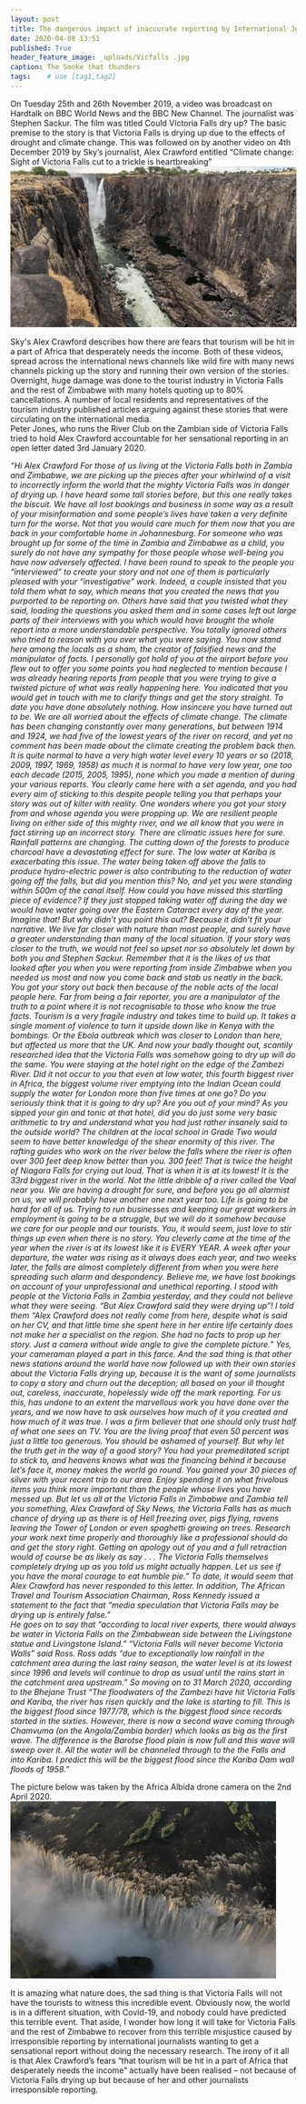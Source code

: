 ```yaml
---
layout: post
title: The dangerous impact of inaccurate reporting by International Journalists’ in there aim to create sensational new stories.
date: 2020-04-08 13:51
published: True
header_feature_image: _uploads/Vicfalls .jpg
caption: The Smoke that thunders
tags:    # use [tag1,tag2]
---
```

On Tuesday 25th  and 26th November 2019, a video was broadcast on Hardtalk on BBC World News and the BBC New Channel. The journalist was Stephen Sackur.  The film was titled Could Victoria Falls dry up?
The basic premise to the story is that Victoria Falls is drying up due to the effects of drought and climate change.
This was followed on by another video on 4th December 2019 by Sky’s journalist, Alex Crawford entitled  “Climate change: Sight of Victoria Falls cut to a trickle is heartbreaking”
[![Dried up Victoria Falls](/_uploads/dried-up-victoria-falls.png)](/_uploads/dried-up-victoria-falls.png)

Sky's Alex Crawford describes how there are fears that tourism will be hit in a part of Africa that desperately needs the income.
Both of these videos, spread across the international news channels like wild fire with many news channels picking up the story and running their own version of the stories.  
Overnight, huge damage was done to the tourist industry in Victoria Falls and the rest of Zimbabwe with many hotels quoting up to 80% cancellations.
A number of local residents and representatives of the tourism industry published articles arguing against these stories that were circulating on the international media.  
Peter Jones, who runs the River Club on the Zambian side of Victoria Falls tried to hold Alex Crawford accountable for her sensational reporting in an open letter dated 3rd January 2020.

_“Hi Alex Crawford
For those of us living at the Victoria Falls both in Zambia and Zimbabwe, we are picking up the pieces after your whirlwind of a visit to incorrectly inform the world that the mighty Victoria Falls was in danger of drying up.
I have heard some tall stories before, but this one really takes the biscuit.
We have all lost bookings and business in some way as a result of your misinformation and some people’s lives have taken a very definite turn for the worse. Not that you would care much for them now that you are back in your comfortable home in Johannesburg.
For someone who was brought up for some of the time in Zambia and Zimbabwe as a child, you surely do not have any sympathy for those people whose well-being you have now adversely affected.
I have been round to speak to the people you “interviewed” to create your story and not one of them is particularly pleased with your “investigative” work. Indeed, a couple insisted that you told them what to say, which means that you created the news that you purported to be reporting on.
Others have said that you twisted what they said, loading the questions you asked them and in some cases left out large parts of their interviews with you which would have brought the whole report into a more understandable perspective.
You totally ignored others who tried to reason with you over what you were saying.
You now stand here among the locals as a sham, the creator of falsified news and the manipulator of facts.
I personally got hold of you at the airport before you flew out to offer you some points you had neglected to mention because I was already hearing reports from people that you were trying to give a twisted picture of what was really happening here. You indicated that you would get in touch with me to clarify things and get the story straight.
To date you have done absolutely nothing. How insincere you have turned out to be. We are all worried about the effects of climate change. The climate has been changing constantly over many generations, but between 1914 and 1924, we had five of the lowest years of the river on record, and yet no comment has been made about the climate creating the problem back then.
It is quite normal to have a very high water level every 10 years or so (2018, 2009, 1997, 1969, 1958) as much it is normal to have very low year, one too each decade (2015, 2005, 1995), none which you made a mention of during your various reports.
You clearly came here with a set agenda, and you had every aim of sticking to this despite people telling you that perhaps your story was out of kilter with reality.
One wonders where you got your story from and whose agenda you were propping up. We are resilient people living on either side of this mighty river, and we all know that you were in fact stirring up an incorrect story.
There are climatic issues here for sure. Rainfall patterns are changing. The cutting down of the forests to produce charcoal have a devastating effect for sure.
The low water at Kariba is exacerbating this issue. The water being taken off above the falls to produce hydro-electric power is also contributing to the reduction of water going off the falls, but did you mention this? No, and yet you were standing within 500m of the canal itself.
How could you have missed this startling piece of evidence? If they just stopped taking water off during the day we would have water going over the Eastern Cataract every day of the year. Imagine that! But why didn’t you point this out? Because it didn’t fit your narrative.
We live far closer with nature than most people, and surely have a greater understanding than many of the local situation. If your story was closer to the truth, we would not feel so upset nor so absolutely let down by both you and Stephen Sackur.
Remember that it is the likes of us that looked after you when you were reporting from inside Zimbabwe when you needed us most and now you come back and stab us neatly in the back.
You got your story out back then because of the noble acts of the local people here.
Far from being a fair reporter, you are a manipulator of the truth to a point where it is not recognisable to those who know the true facts. Tourism is a very fragile industry and takes time to build up. It takes a single moment of violence to turn it upside down like in Kenya with the bombings. Or the Ebola outbreak which was closer to London than here, but affected us more that the UK.
And now your badly thought out, scantily researched idea that the Victoria Falls was somehow going to dry up will do the same. You were staying at the hotel right on the edge of the Zambezi River. Did it not occur to you that even at low water, this fourth biggest river in Africa, the biggest volume river emptying into the Indian Ocean could supply the water for London more than five times at one go?
Do you seriously think that it is going to dry up? Are you out of your mind? As you sipped your gin and tonic at that hotel, did you do just some very basic arithmetic to try and understand what you had just rather insanely said to the outside world?
The children at the local school in Grade Two would seem to have better knowledge of the shear enormity of this river.
The rafting guides who work on the river below the falls where the river is often over 300 feet deep know better than you. 300 feet! That is twice the height of Niagara Falls for crying out loud. That is when it is at its lowest! It is the 33rd biggest river in the world.
Not the little dribble of a river called the Vaal near you. We are having a drought for sure, and before you go all alarmist on us, we will probably have another one next year too.
Life is going to be hard for all of us. Trying to run businesses and keeping our great workers in employment is going to be a struggle, but we will do it somehow because we care for our people and our tourists. You, it would seem, just love to stir things up even when there is no story.
You cleverly came at the time of the year when the river is at its lowest like it is EVERY YEAR. A week after your departure, the water was rising as it always does each year, and two weeks later, the falls are almost completely different from when you were here spreading such alarm and despondency.
Believe me, we have lost bookings on account of your unprofessional and unethical reporting.
I stood with people at the Victoria Falls in Zambia yesterday, and they could not believe what they were seeing.
“But Alex Crawford said they were drying up”! I told them “Alex Crawford does not really come from here, despite what is said on her CV, and that little time she spent here in her entire life certainly does not make her a specialist on the region. She had no facts to prop up her story. Just a camera without wide angle to give the complete picture.”
Yes, your cameraman played a part in this farce. And the sad thing is that other news stations around the world have now followed up with their own stories about the Victoria Falls drying up, because it is the want of some journalists to copy a story and churn out the deception; all based on your ill thought out, careless, inaccurate, hopelessly wide off the mark reporting.
For us this, has undone to an extent the marvellous work you have done over the years, and we now have to ask ourselves how much of it you created and how much of it was true. I was a firm believer that one should only trust half of what one sees on TV.
You are the living proof that even 50 percent was just a little too generous. You should be ashamed of yourself. But why let the truth get in the way of a good story?
You had your premeditated script to stick to, and heavens knows what was the financing behind it because let’s face it, money makes the world go round.
You gained your 30 pieces of silver with your recent trip to our area. Enjoy spending it on what frivolous items you think more important than the people whose lives you have messed up.
But let us all at the Victoria Falls in Zimbabwe and Zambia tell you something, Alex Crawford of Sky News, the Victoria Falls has as much chance of drying up as there is of Hell freezing over, pigs flying, ravens leaving the Tower of London or even spaghetti growing on trees.
Research your work next time properly and thoroughly like a professional should do and get the story right. Getting an apology out of you and a full retraction would of course be as likely as say . . . The Victoria Falls themselves completely drying up as you told us might actually happen.
Let us see if you have the moral courage to eat humble pie.”
To date, it would seem that Alex Crawford has never responded to this letter.
In addition, The African Travel and Tourism Association Chairman, Ross Kennedy issued a statement to the fact that “media speculation that Victoria Falls may be drying up is entirely false.”  
He goes on to say that “according to local river experts, there would always be water in Victoria Falls on the Zimbabwean side between the Livingstone statue and Livingstone Island.”
“Victoria Falls will never become Victoria Walls” said Ross.
Ross adds “due to exceptionally low rainfall in the catchment area during the last rainy season, the water level is at its lowest since 1996 and levels will continue to drop as usual until the rains start in the catchment area upstream.”
So moving on to 31 March 2020, according to the Bhejane Trust “The floodwaters of the Zambezi have hit Victoria Falls and Kariba, the river has risen quickly and the lake is starting to fill.  This is the biggest flood since 1977/78, which is the biggest flood since records started in the sixties.  However, there is now a second wave coming through Chamvuma (on the Angola/Zambia border) which looks as big as the first wave.  The difference is the Barotse flood plain is now full and this wave will sweep over it.  All the water will be channeled through to the the Falls and into Kariba.  I predict this will be the biggest flood since the Kariba Dam wall floods of 1958.”_

 The picture below was taken by the Africa Albida drone camera on the 2nd April 2020.
 [![Drone picture April 2020](/_uploads/drone-picture-april-2020.png)](/_uploads/drone-picture-april-2020.png)

 It is amazing what nature does, the sad thing is that Victoria Falls will not have the tourists to witness this incredible event.
 Obviously now, the world is in a different situation, with Covid-19, and nobody could have predicted this terrible event.  That aside, I wonder how long it will take for Victoria Falls and the rest of Zimbabwe to recover from this terrible misjustice caused by irresponsible reporting by international journalists wanting to get a sensational report without doing the necessary research.
 The irony of it all is that Alex Crawford’s fears “that tourism will be hit in a part of Africa that desperately needs the income” actually have been realised – not because of Victoria Falls drying up but because of her and other journalists irresponsible reporting.

